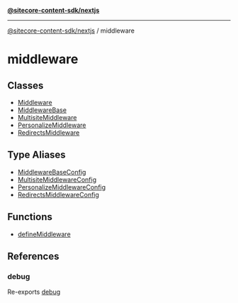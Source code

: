 [**@sitecore-content-sdk/nextjs**](../README.md)

***

[@sitecore-content-sdk/nextjs](../README.md) / middleware

# middleware

## Classes

- [Middleware](classes/Middleware.md)
- [MiddlewareBase](classes/MiddlewareBase.md)
- [MultisiteMiddleware](classes/MultisiteMiddleware.md)
- [PersonalizeMiddleware](classes/PersonalizeMiddleware.md)
- [RedirectsMiddleware](classes/RedirectsMiddleware.md)

## Type Aliases

- [MiddlewareBaseConfig](type-aliases/MiddlewareBaseConfig.md)
- [MultisiteMiddlewareConfig](type-aliases/MultisiteMiddlewareConfig.md)
- [PersonalizeMiddlewareConfig](type-aliases/PersonalizeMiddlewareConfig.md)
- [RedirectsMiddlewareConfig](type-aliases/RedirectsMiddlewareConfig.md)

## Functions

- [defineMiddleware](functions/defineMiddleware.md)

## References

### debug

Re-exports [debug](../index/variables/debug.md)
